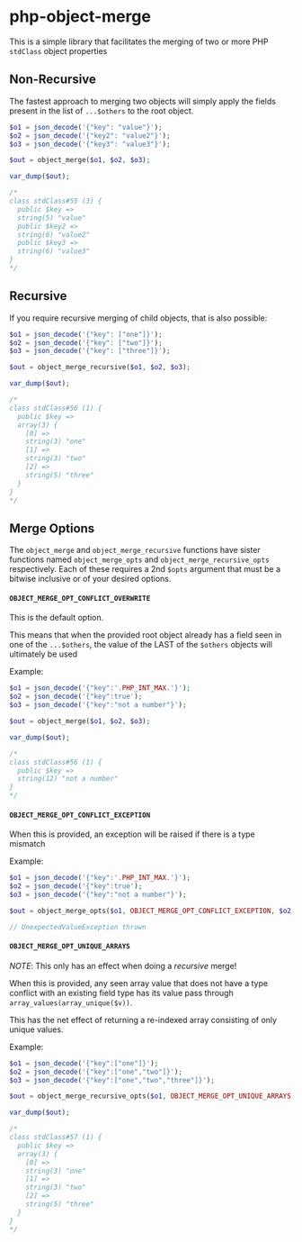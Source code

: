 # php-object-merge

This is a simple library that facilitates the merging of two or more PHP `stdClass` object properties

## Non-Recursive
The fastest approach to merging two objects will simply apply the fields present in the list of `...$others`
to the root object.
```php
$o1 = json_decode('{"key": "value"}');
$o2 = json_decode('{"key2": "value2"}');
$o3 = json_decode('{"key3": "value3"}');

$out = object_merge($o1, $o2, $o3);

var_dump($out);

/*
class stdClass#55 (3) {
  public $key =>
  string(5) "value"
  public $key2 =>
  string(6) "value2"
  public $key3 =>
  string(6) "value3"
}
*/
```

## Recursive
If you require recursive merging of child objects, that is also possible:

```php
$o1 = json_decode('{"key": ["one"]}');
$o2 = json_decode('{"key": ["two"]}');
$o3 = json_decode('{"key": ["three"]}');

$out = object_merge_recursive($o1, $o2, $o3);

var_dump($out);

/*
class stdClass#56 (1) {
  public $key =>
  array(3) {
    [0] =>
    string(3) "one"
    [1] =>
    string(3) "two"
    [2] =>
    string(5) "three"
  }
}
*/
```

## Merge Options
The `object_merge` and `object_merge_recursive` functions have sister functions named `object_merge_opts` and
`object_merge_recursive_opts` respectively.  Each of these requires a 2nd `$opts` argument that must be a bitwise
inclusive or of your desired options.

#### `OBJECT_MERGE_OPT_CONFLICT_OVERWRITE`

This is the default option.

This means that when the provided root object already has a field seen in one of the `...$others`, the value of the LAST
of the `$others` objects will ultimately be used

Example:
```php
$o1 = json_decode('{"key":'.PHP_INT_MAX.'}');
$o2 = json_decode('{"key":true');
$o3 = json_decode('{"key":"not a number"}');

$out = object_merge($o1, $o2, $o3);

var_dump($out);

/*
class stdClass#56 (1) {
  public $key =>
  string(12) "not a number"
}
*/
```

#### `OBJECT_MERGE_OPT_CONFLICT_EXCEPTION`

When this is provided, an exception will be raised if there is a type mismatch

Example:
```php
$o1 = json_decode('{"key":'.PHP_INT_MAX.'}');
$o2 = json_decode('{"key":true');
$o3 = json_decode('{"key":"not a number"}');

$out = object_merge_opts($o1, OBJECT_MERGE_OPT_CONFLICT_EXCEPTION, $o2, $o3);

// UnexpectedValueException thrown
```

#### `OBJECT_MERGE_OPT_UNIQUE_ARRAYS`

*NOTE*: This only has an effect when doing a *recursive* merge!

When this is provided, any seen array value that does not have a type conflict with an existing field type has its value
pass through `array_values(array_unique($v))`.

This has the net effect of returning a re-indexed array consisting of only unique values.

Example:
```php
$o1 = json_decode('{"key":["one"]}');
$o2 = json_decode('{"key":["one","two"]}');
$o3 = json_decode('{"key":["one","two","three"]}');

$out = object_merge_recursive_opts($o1, OBJECT_MERGE_OPT_UNIQUE_ARRAYS, $o2, $o3);

var_dump($out);

/*
class stdClass#57 (1) {
  public $key =>
  array(3) {
    [0] =>
    string(3) "one"
    [1] =>
    string(3) "two"
    [2] =>
    string(5) "three"
  }
}
*/
```
